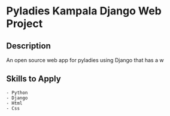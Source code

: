 # Pyladies Kampala Django Web Project
## Description
An open source web app for pyladies using Django that has a w


## Skills to Apply
    - Python
    - Django
    - Html 
    - Css